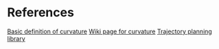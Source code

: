 # References
[Basic definition of curvature](https://www.khanacademy.org/math/multivariable-calculus/multivariable-derivatives/differentiating-vector-valued-functions/a/curvature)
[Wiki page for curvature](https://en.wikipedia.org/wiki/Curvature)
[Trajectory planning library](https://github.com/TUMFTM/trajectory_planning_helpers)
